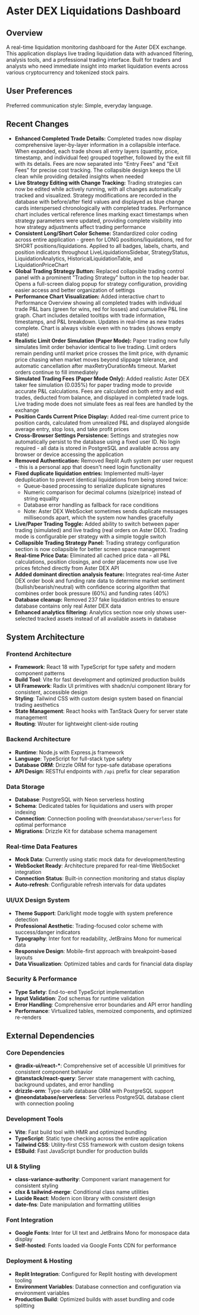 # Aster DEX Liquidations Dashboard

## Overview

A real-time liquidation monitoring dashboard for the Aster DEX exchange. This application displays live trading liquidation data with advanced filtering, analysis tools, and a professional trading interface. Built for traders and analysts who need immediate insight into market liquidation events across various cryptocurrency and tokenized stock pairs.

## User Preferences

Preferred communication style: Simple, everyday language.

## Recent Changes

- **Enhanced Completed Trade Details:** Completed trades now display comprehensive layer-by-layer information in a collapsible interface. When expanded, each trade shows all entry layers (quantity, price, timestamp, and individual fee) grouped together, followed by the exit fill with its details. Fees are now separated into "Entry Fees" and "Exit Fees" for precise cost tracking. The collapsible design keeps the UI clean while providing detailed insights when needed
- **Live Strategy Editing with Change Tracking:** Trading strategies can now be edited while actively running, with all changes automatically tracked and visualized. Strategy modifications are recorded in the database with before/after field values and displayed as blue change cards interspersed chronologically with completed trades. Performance chart includes vertical reference lines marking exact timestamps when strategy parameters were updated, providing complete visibility into how strategy adjustments affect trading performance
- **Consistent Long/Short Color Scheme:** Standardized color coding across entire application - green for LONG positions/liquidations, red for SHORT positions/liquidations. Applied to all badges, labels, charts, and position indicators throughout LiveLiquidationsSidebar, StrategyStatus, LiquidationAnalytics, HistoricalLiquidationTable, and LiquidationPriceChart
- **Global Trading Strategy Button:** Replaced collapsible trading control panel with a prominent "Trading Strategy" button in the top header bar. Opens a full-screen dialog popup for strategy configuration, providing easier access and better organization of settings
- **Performance Chart Visualization:** Added interactive chart to Performance Overview showing all completed trades with individual trade P&L bars (green for wins, red for losses) and cumulative P&L line graph. Chart includes detailed tooltips with trade information, timestamps, and P&L breakdown. Updates in real-time as new trades complete. Chart is always visible even with no trades (shows empty state)
- **Realistic Limit Order Simulation (Paper Mode):** Paper trading now fully simulates limit order behavior identical to live trading. Limit orders remain pending until market price crosses the limit price, with dynamic price chasing when market moves beyond slippage tolerance, and automatic cancellation after maxRetryDurationMs timeout. Market orders continue to fill immediately
- **Simulated Trading Fees (Paper Mode Only):** Added realistic Aster DEX taker fee simulation (0.035%) for paper trading mode to provide accurate P&L calculations. Fees are calculated on both entry and exit trades, deducted from balance, and displayed in completed trade logs. Live trading mode does not simulate fees as real fees are handled by the exchange
- **Position Cards Current Price Display:** Added real-time current price to position cards, calculated from unrealized P&L and displayed alongside average entry, stop loss, and take profit prices
- **Cross-Browser Settings Persistence:** Settings and strategies now automatically persist to the database using a fixed user ID. No login required - all data is stored in PostgreSQL and available across any browser or device accessing the application
- **Removed Authentication:** Removed Replit Auth system per user request - this is a personal app that doesn't need login functionality
- **Fixed duplicate liquidation entries:** Implemented multi-layer deduplication to prevent identical liquidations from being stored twice:
  - Queue-based processing to serialize duplicate signatures  
  - Numeric comparison for decimal columns (size/price) instead of string equality
  - Database error handling as fallback for race conditions
  - Note: Aster DEX WebSocket sometimes sends duplicate messages milliseconds apart, which the system now handles gracefully
- **Live/Paper Trading Toggle:** Added ability to switch between paper trading (simulated) and live trading (real orders on Aster DEX). Trading mode is configurable per strategy with a simple toggle switch
- **Collapsible Trading Strategy Panel:** Trading strategy configuration section is now collapsible for better screen space management
- **Real-time Price Data:** Eliminated all cached price data - all P&L calculations, position closings, and order placements now use live prices fetched directly from Aster DEX API
- **Added dominant direction analysis feature:** Integrates real-time Aster DEX order book and funding rate data to determine market sentiment (bullish/bearish/neutral) with confidence scoring algorithm that combines order book pressure (60%) and funding rates (40%)
- **Database cleanup:** Removed 237 fake liquidation entries to ensure database contains only real Aster DEX data
- **Enhanced analytics filtering:** Analytics section now only shows user-selected tracked assets instead of all available assets in database

## System Architecture

### Frontend Architecture
- **Framework**: React 18 with TypeScript for type safety and modern component patterns
- **Build Tool**: Vite for fast development and optimized production builds
- **UI Framework**: Radix UI primitives with shadcn/ui component library for consistent, accessible design
- **Styling**: Tailwind CSS with custom design system based on financial trading aesthetics
- **State Management**: React hooks with TanStack Query for server state management
- **Routing**: Wouter for lightweight client-side routing

### Backend Architecture
- **Runtime**: Node.js with Express.js framework
- **Language**: TypeScript for full-stack type safety
- **Database ORM**: Drizzle ORM for type-safe database operations
- **API Design**: RESTful endpoints with `/api` prefix for clear separation

### Data Storage
- **Database**: PostgreSQL with Neon serverless hosting
- **Schema**: Dedicated tables for liquidations and users with proper indexing
- **Connection**: Connection pooling with `@neondatabase/serverless` for optimal performance
- **Migrations**: Drizzle Kit for database schema management

### Real-time Data Features
- **Mock Data**: Currently using static mock data for development/testing
- **WebSocket Ready**: Architecture prepared for real-time WebSocket integration
- **Connection Status**: Built-in connection monitoring and status display
- **Auto-refresh**: Configurable refresh intervals for data updates

### UI/UX Design System
- **Theme Support**: Dark/light mode toggle with system preference detection
- **Professional Aesthetic**: Trading-focused color scheme with success/danger indicators
- **Typography**: Inter font for readability, JetBrains Mono for numerical data
- **Responsive Design**: Mobile-first approach with breakpoint-based layouts
- **Data Visualization**: Optimized tables and cards for financial data display

### Security & Performance
- **Type Safety**: End-to-end TypeScript implementation
- **Input Validation**: Zod schemas for runtime validation
- **Error Handling**: Comprehensive error boundaries and API error handling
- **Performance**: Virtualized tables, memoized components, and optimized re-renders

## External Dependencies

### Core Dependencies
- **@radix-ui/react-\***: Comprehensive set of accessible UI primitives for consistent component behavior
- **@tanstack/react-query**: Server state management with caching, background updates, and error handling
- **drizzle-orm**: Type-safe database ORM with PostgreSQL support
- **@neondatabase/serverless**: Serverless PostgreSQL database client with connection pooling

### Development Tools
- **Vite**: Fast build tool with HMR and optimized bundling
- **TypeScript**: Static type checking across the entire application
- **Tailwind CSS**: Utility-first CSS framework with custom design tokens
- **ESBuild**: Fast JavaScript bundler for production builds

### UI & Styling
- **class-variance-authority**: Component variant management for consistent styling
- **clsx & tailwind-merge**: Conditional class name utilities
- **Lucide React**: Modern icon library with consistent design
- **date-fns**: Date manipulation and formatting utilities

### Font Integration
- **Google Fonts**: Inter for UI text and JetBrains Mono for monospace data display
- **Self-hosted**: Fonts loaded via Google Fonts CDN for performance

### Deployment & Hosting
- **Replit Integration**: Configured for Replit hosting with development tooling
- **Environment Variables**: Database connection and configuration via environment variables
- **Production Build**: Optimized builds with asset bundling and code splitting